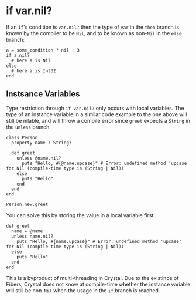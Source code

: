 # if var.nil?

If an `if`'s condition is `var.nil?` then the type of `var` in the `then` branch is known by the compiler to be `Nil`, and to be known as non-`Nil` in the `else` branch:

```crystal
a = some_condition ? nil : 3
if a.nil?
  # here a is Nil
else
  # here a is Int32
end
```

## Instsance Variables

Type restriction through `if var.nil?` only occurs with local variables. The type of an instance variable in a similar code example to the one above will still be nilable, and will throw a compile error since `greet` expects a `String` in the `unless` branch.

```crystal
class Person
  property name : String?
  
  def greet
    unless @name.nil?
      puts "Hello, #{@name.upcase}" # Error: undefined method 'upcase' for Nil (compile-time type is (String | Nil))
    else
      puts "Hello"
    end
  end
end

Person.new.greet
```

You can solve this by storing the value in a local variable first:

```crystal
def greet
  name = @name
  unless name.nil?
    puts "Hello, #{name.upcase}" # Error: undefined method 'upcase' for Nil (compile-time type is (String | Nil))
  else
    puts "Hello"
  end
end
```

This is a byproduct of multi-threading in Crystal. Due to the existince of Fibers, Crystal does not know at compile-time whether the instance variable will still be non-`Nil` when the usage in the `if` branch is reached.
